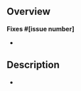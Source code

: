 ## Overview

<!-- Please insert what the number of the issue you are addressing. (If an issue doesn't exist for this PR to address, please open one at https://github.com/desktop/desktop/issues/new/choose before opening this PR.) -->
**Fixes #[issue number]**

-

## Description

-
